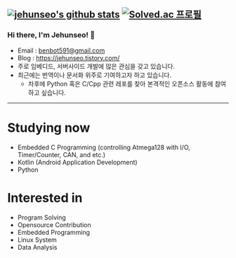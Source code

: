 [![jehunseo's github stats](https://github-readme-stats.vercel.app/api?username=jehunseo&show_icons=true&count_private=true)](https://github.com/anuraghazra/github-readme-stats)
[![Solved.ac 프로필](http://mazassumnida.wtf/api/generate_badge?boj=benbot5)](https://solved.ac/benbot5)
---
### Hi there, I'm Jehunseo! 👋
- Email : benbot591@gmail.com
- Blog : https://jehunseo.tistory.com/
- 주로 임베디드, 서버사이드 개발에 많은 관심을 갖고 있습니다.
- 최근에는 번역이나 문서화 위주로 기여하고자 하고 있습니다. 
  - 차후에 Python 혹은 C/Cpp 관련 레포를 찾아 본격적인 오픈소스 활동에 참여하고 싶습니다.
---

# Studying now
- Embedded C Programming (controlling Atmega128 with I/O, Timer/Counter, CAN, and etc.)
- Kotlin (Android Application Development)
- Python

# Interested in
- Program Solving
- Opensource Contribution
- Embedded Programming
- Linux System
- Data Analysis
<!--
**jehunseo/jehunseo** is a ✨ _special_ ✨ repository because its `README.md` (this file) appears on your GitHub profile.

Here are some ideas to get you started:

- 🔭 I’m currently working on ...
- 🌱 I’m currently learning ...
- 👯 I’m looking to collaborate on ...
- 🤔 I’m looking for help with ...
- 💬 Ask me about ...
- 📫 How to reach me: ...
- 😄 Pronouns: ...
- ⚡ Fun fact: ...
-->
